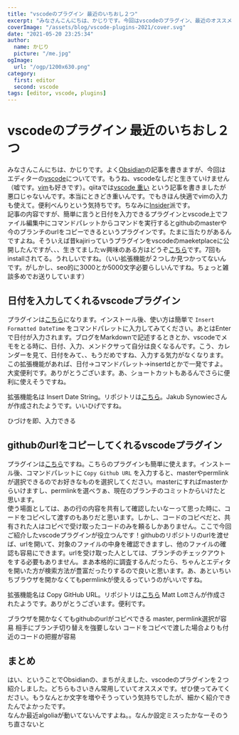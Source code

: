 ```yaml
---
title: "vscodeのプラグイン 最近のいちおし２つ"
excerpt: "みなさんこんにちは、かじりです。今回はvscodeのプラグイン、最近のオススメを２つご紹介します。エディタ上からgithubのurlをコピペできるプラグインと日付の入力ができるプラグインになります。どちらも2021/5がつ頃に見つけて１ヶ月くらい常用しています。どうぞ使ってみてください"
coverImage: "/assets/blog/vscode-plugins-2021/cover.svg"
date: "2021-05-20 23:25:34"
author:
  name: かじり
  picture: "/me.jpg"
ogImage:
  url: "/ogp/1200x630.png"
category:
  first: editor
  second: vscode
tags: [editor, vscode, plugins]
---
```


# vscodeのプラグイン 最近のいちおし２つ

みなさんこんにちは、かじりです。よく[Obsidian](https://obsidian.md/)の記事を書きますが、今回はエディターの[vscode](https://code.visualstudio.com/)についてです。もうね、vscodeなしだと生きていけません（嘘です。[vim](https://www.vim.org/)も好きです）。qiitaでは[vscode 重い](https://qiita.com/kajirikajiri/items/fdca9b22548480fb8565) という記事を書きましたが悪口じゃないんです。本当にときどき重いんです。でもきほん快適でvimの入力も使えて。便利べんりという気持ちです。ちなみに[Insider](https://code.visualstudio.com/insiders/)派です。  
記事の内容ですが、簡単に言うと日付を入力できるプラグインとvscode上でファイル編集中にコマンドパレットからコマンドを実行するとgithubのmasterや今のブランチのurlをコピーできるというプラグインです。たまに当たりがあるんですよね。そういえば昔kajiriっていうプラグインをvscodeのmaeketplaceに公開したんですが、、、生きてましたｗ興味のある方はどうぞ[こちら](https://marketplace.visualstudio.com/items?itemName=kajiri.kajiri)です。7回もinstallされてる。うれしいですね。（いい拡張機能が２つしか見つかってないんです。がしかし、seo的に3000とか5000文字必要らしいんですね。ちょっと雑談多めでお送りしています）

## 日付を入力してくれるvscodeプラグイン
プラグインは[こちら](https://marketplace.visualstudio.com/items?itemName=jsynowiec.vscode-insertdatestring)になります。インストール後、使い方は簡単で `Insert Formatted DateTime` をコマンドパレットに入力してみてください。あとはEnterで日付が入力されます。ブログをMarkdownで記述するときとか、vscodeでメモをとる時に、日付、入力、メンドクサって自分は良くなるんです。こう、カレンダーを見て、日付をみて、、もうだめですね、入力する気力がなくなります。この拡張機能があれば、日付→コマンドパレット→insertdとかで一発ですよ。大変便利です。ありがとうございます。あ、ショートカットもあるんでさらに便利に使えそうですね。

拡張機能名は Insert Date String。リポジトリは[こちら](https://github.com/jsynowiec/vscode-insertdatestring)。Jakub Synowiecさんが作成されたようです。いいひげですね。

ひづけを即、入力できる

## githubのurlをコピーしてくれるvscodeプラグイン
プラグインは[こちら](https://marketplace.visualstudio.com/items?itemName=mattlott.copy-github-url)ですね。こちらのプラグインも簡単に使えます。インストール後、コマンドパレットに `Copy Github URL` を入力すると、masterやpermlinkが選択できるのでお好きなものを選択してください。masterにすればmasterからいけますし、permlinkを選べゔぁ、現在のブランチのコミットからいけたと思います。  
使う場面としては、あの行の内容を共有して確認したいなーって思った時に、コードをコピペして渡すのもありだと思います。しかし、コードのコピペだと、共有された人はコピペで受け取ったコードのみを頼るしかありません。ここで今回ご紹介したvscodeプラグインが役立つんです！githubのリポジトリのurlを渡せば、urlを開いて、対象のファイルの中身を確認できますし、他のファイルの確認も容易にできます。urlを受け取った人としては、ブランチのチェックアウトをする必要もありません。まあ本格的に調査するんだったら、ちゃんとエディタを開いた方が検索方法が豊富だったりするので良いと思います。あ、あといちいちブラウザを開かなくてもpermlinkが使えるっていうのがいいですね。

拡張機能名は Copy GitHub URL。リポジトリは[こちら](https://github.com/differentmatt/vscode-copy-github-url) Matt Lottさんが作成されたようです。ありがとうございます。便利です。

ブラウザを開かなくてもgithubのurlがコピペできる
master, permlink選択が容易
相手にブランチ切り替えを強要しない
コードをコピペで渡した場合よりも付近のコードの把握が容易

## まとめ

はい、ということでObsidianの、まちがえました、vscodeのプラグインを２つ紹介しました。どちらもさいきん常用していてオススメです。ぜひ使ってみてください。もうなんとか文字を増やそうっていう気持ちでしたが、細かく紹介できたんでよかったです。  
なんか最近algoliaが動いてないんですよね。。なんか設定ミスったかなーそのうち直さないと
